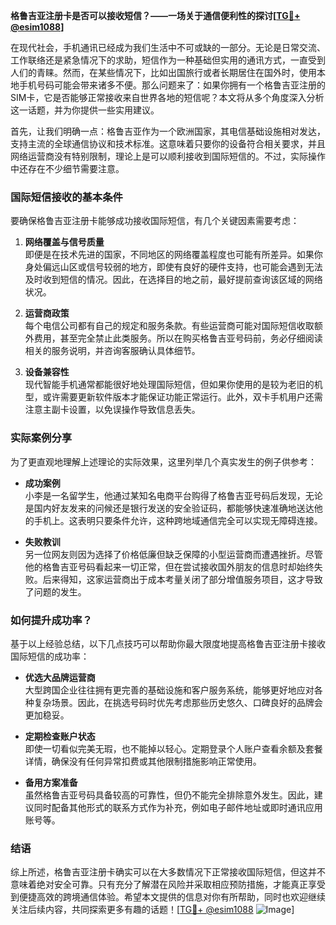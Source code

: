 **格鲁吉亚注册卡是否可以接收短信？——一场关于通信便利性的探讨[[TG💪+ @esim1088](https://t.me/s/esim1088)]**

在现代社会，手机通讯已经成为我们生活中不可或缺的一部分。无论是日常交流、工作联络还是紧急情况下的求助，短信作为一种基础但实用的通讯方式，一直受到人们的青睐。然而，在某些情况下，比如出国旅行或者长期居住在国外时，使用本地手机号码可能会带来诸多不便。那么问题来了：如果你拥有一个格鲁吉亚注册的SIM卡，它是否能够正常接收来自世界各地的短信呢？本文将从多个角度深入分析这一话题，并为你提供一些实用建议。

首先，让我们明确一点：格鲁吉亚作为一个欧洲国家，其电信基础设施相对发达，支持主流的全球通信协议和技术标准。这意味着只要你的设备符合相关要求，并且网络运营商没有特别限制，理论上是可以顺利接收到国际短信的。不过，实际操作中还存在不少细节需要注意。

### 国际短信接收的基本条件

要确保格鲁吉亚注册卡能够成功接收国际短信，有几个关键因素需要考虑：

1. **网络覆盖与信号质量**  
   即便是在技术先进的国家，不同地区的网络覆盖程度也可能有所差异。如果你身处偏远山区或信号较弱的地方，即使有良好的硬件支持，也可能会遇到无法及时收到短信的情况。因此，在选择目的地之前，最好提前查询该区域的网络状况。

2. **运营商政策**  
   每个电信公司都有自己的规定和服务条款。有些运营商可能对国际短信收取额外费用，甚至完全禁止此类服务。所以在购买格鲁吉亚号码前，务必仔细阅读相关的服务说明，并咨询客服确认具体细节。

3. **设备兼容性**  
   现代智能手机通常都能很好地处理国际短信，但如果你使用的是较为老旧的机型，或许需要更新软件版本才能保证功能正常运行。此外，双卡手机用户还需注意主副卡设置，以免误操作导致信息丢失。

### 实际案例分享

为了更直观地理解上述理论的实际效果，这里列举几个真实发生的例子供参考：

- **成功案例**  
  小李是一名留学生，他通过某知名电商平台购得了格鲁吉亚号码后发现，无论是国内好友发来的问候还是银行发送的安全验证码，都能够快速准确地送达他的手机上。这表明只要条件允许，这种跨地域通信完全可以实现无障碍连接。

- **失败教训**  
  另一位网友则因为选择了价格低廉但缺乏保障的小型运营商而遭遇挫折。尽管他的格鲁吉亚号码看起来一切正常，但在尝试接收国外朋友的信息时却始终失败。后来得知，这家运营商出于成本考量关闭了部分增值服务项目，这才导致了问题的发生。

### 如何提升成功率？

基于以上经验总结，以下几点技巧可以帮助你最大限度地提高格鲁吉亚注册卡接收国际短信的成功率：

- **优选大品牌运营商**  
  大型跨国企业往往拥有更完善的基础设施和客户服务系统，能够更好地应对各种复杂场景。因此，在挑选号码时优先考虑那些历史悠久、口碑良好的品牌会更加稳妥。

- **定期检查账户状态**  
  即使一切看似完美无瑕，也不能掉以轻心。定期登录个人账户查看余额及套餐详情，确保没有任何异常扣费或其他限制措施影响正常使用。

- **备用方案准备**  
  虽然格鲁吉亚号码具备较高的可靠性，但仍不能完全排除意外发生。因此，建议同时配备其他形式的联系方式作为补充，例如电子邮件地址或即时通讯应用账号等。

### 结语

综上所述，格鲁吉亚注册卡确实可以在大多数情况下正常接收国际短信，但这并不意味着绝对安全可靠。只有充分了解潜在风险并采取相应预防措施，才能真正享受到便捷高效的跨境通信体验。希望本文提供的信息对你有所帮助，同时也欢迎继续关注后续内容，共同探索更多有趣的话题！[[TG💪+ @esim1088](https://t.me/s/esim1088) ![Image](https://i.postimg.cc/4NQfJmqS/Snipaste-2025-05-13-00-14-12.png)]